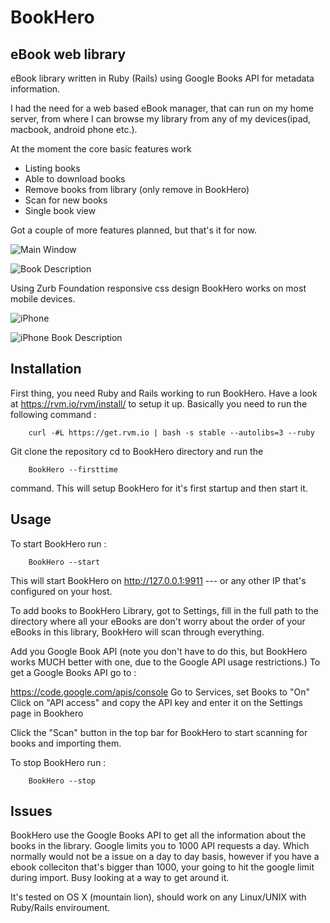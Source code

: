 BookHero
========

## eBook web library

eBook library written in Ruby (Rails) using Google Books API for metadata information.

I had the need for a web based eBook manager, that can run on my home server, from where I can
browse my library from any of my devices(ipad, macbook, android phone etc.).

At the moment the core basic features work
* Listing books
* Able to download books
* Remove books from library (only remove in BookHero)
* Scan for new books
* Single book view

Got a couple of more features planned, but that's it for now.

![Main Window](https://raw.github.com/daemonza/BookHero/master/screenshots/main.png)

![Book Description](https://raw.github.com/daemonza/BookHero/master/screenshots/main_description.png)


Using Zurb Foundation responsive css design BookHero works on most mobile devices. 

![iPhone](https://raw.github.com/daemonza/BookHero/master/screenshots/iphone.png)

![iPhone Book Description](https://raw.github.com/daemonza/BookHero/master/screenshots/iphone_description.png)


## Installation 

First thing, you need Ruby and Rails working to run BookHero. Have a look at
https://rvm.io/rvm/install/
to setup it up. Basically you need to run the following command :

        curl -#L https://get.rvm.io | bash -s stable --autolibs=3 --ruby

Git clone the repository
cd  to BookHero directory and run the

        BookHero --firsttime

command.
This will setup BookHero for it's first startup and then start it.

## Usage

To start BookHero run :

        BookHero --start

This will start BookHero on http://127.0.0.1:9911 --- or any other IP that's configured on your host.

To add books to BookHero Library, got to Settings, fill in the full path to the directory where all your eBooks are
don't worry about the order of your eBooks in this library, BookHero will scan through everything.

Add you Google Book API (note you don't have to do this, but BookHero works MUCH better with one, due to the Google API usage
restrictions.) To get a Google Books API go to : 

https://code.google.com/apis/console
Go to Services, set Books to "On"
Click on "API access" and copy the API key and enter it on the Settings page in Bookhero   


Click the "Scan" button in the top bar for BookHero to start scanning for books and importing them.     

To stop BookHero run :

        BookHero --stop

## Issues

BookHero use the Google Books API to get all the information about the books in the library. Google limits
you to 1000 API requests a day. Which normally would not be a issue on a day to day basis, however if you have
a ebook colleciton that's bigger than 1000, your going to hit the google limit during import. Busy looking at
a way to get around it.

It's tested on OS X (mountain lion), should work on any Linux/UNIX with Ruby/Rails enviroument.
